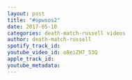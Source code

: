 ```yaml
---
layout: post
title: "#opwsos2"
date: 2017-05-10
categories: death-match-russell videos
author: death-match-russell
spotify_track_id: 
youtube_video_id: o8eiZH7_53Q
apple_track_id: 
youtube_metadata: 
---
```

